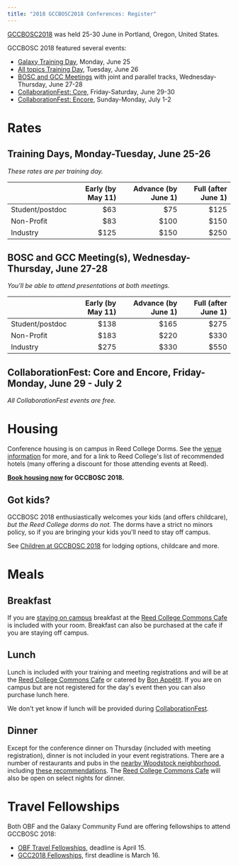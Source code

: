 ```yaml
---
title: "2018 GCCBOSC2018 Conferences: Register"
---
```


<slot name="Events/GCCBOSC2018/Header" />

[GCCBOSC2018](https://gccbosc2018.sched.com/) was held 25-30 June in Portland, Oregon, United States.

GCCBOSC 2018 featured several events:

* [Galaxy Training Day](https://gccbosc2018.sched.com/2018-06-25/overview/), Monday, June 25
* [All topics Training Day](https://gccbosc2018.sched.com/2018-06-26/overview/), Tuesday, June 26
* [BOSC and GCC Meetings](https://gccbosc2018.sched.com/overview/type/D.x+Conference+-+All) with joint and parallel tracks, Wednesday-Thursday, June 27-28
* [CollaborationFest: Core](/src/events/gccbosc2018/collaboration/index.md), Friday-Saturday, June 29-30
* [CollaborationFest: Encore](/src/events/gccbosc2018/collaboration/index.md), Sunday-Monday, July 1-2


# Rates

## Training Days, Monday-Tuesday, June 25-26

*These rates are per training day.*

| | Early (by May 11) | Advance (by June 1) | Full (after June 1) |
| --- | ---: | ---: | ---: |
| Student/postdoc | $63 | $75 | $125 |
| Non-Profit      | $83 | $100 | $150
| Industry          | $125 | $150 | $250

## BOSC and GCC Meeting(s), Wednesday-Thursday, June 27-28

*You'll be able to attend presentations at both meetings.*

| | Early (by May 11) | Advance (by June 1) | Full (after June 1) |
| --- | ---: | ---: | ---: |
| Student/postdoc | $138 | $165 | $275 |
| Non-Profit | $183 | $220 | $330 |
| Industry | $275 | $330 | $550 |


## CollaborationFest: Core and Encore, Friday-Monday, June 29 - July 2

*All CollaborationFest events are free.*

# Housing

Conference housing is on campus in Reed College Dorms.  See the [venue information](/src/events/gccbosc2018/venue/index.md) for more, and for a link to Reed College's list of recommended hotels (many offering a discount for those attending events at Reed).

**[Book housing now](https://gccbosc2018housing.eventbrite.com/) for GCCBOSC 2018.**

## Got kids?

GCCBOSC 2018 enthusiastically welcomes your kids (and offers childcare), *but the Reed College dorms do not.*  The dorms have a strict no minors policy, so if you are bringing your kids you'll need to stay off campus.

See [Children at GCCBOSC 2018](/src/events/gccbosc2018/faq/#children-at-gccbosc2018) for lodging options, childcare and more.

# Meals

## Breakfast

If you are [staying on campus](/src/events/gccbosc2018/venue/index.md#housing) breakfast at the [Reed College Commons Cafe](http://reed.cafebonappetit.com/cafe/commons-cafe/) is included with your room.  Breakfast can also be purchased at the cafe if you are staying off campus.

## Lunch

Lunch is included with your training and meeting registrations and will be at the [Reed College Commons Cafe](http://reed.cafebonappetit.com/cafe/commons-cafe/) or catered by [Bon Appétit](https://reed.catertrax.com/shopcatgroup.asp?id=2&url=/index.asp).  If you are on campus but are not registered for the day's event then you can also purchase lunch here.

We don't yet know if lunch will be provided during [CollaborationFest](/src/events/gccbosc2018/collaboration/index.md).

## Dinner

Except for the conference dinner on Thursday (included with meeting registration), dinner is not included in your event registrations.  There are a number of restaurants and pubs in the [nearby Woodstock neighborhood](https://www.yelp.com/search?find_loc=Woodstock,+Portland,+OR&start=0&l=g:-122.61042594909668,45.48405300583157,-122.62330055236816,45.47502579850064), including [these recommendations](/src/events/gccbosc2018/venue/#recommended-pubs-and-restaurants-near-reed).  The [Reed College Commons Cafe](http://reed.cafebonappetit.com/cafe/commons-cafe/) will also be open on select nights for dinner.

# Travel Fellowships

Both OBF and the Galaxy Community Fund are offering fellowships to attend GCCBOSC 2018:

* [OBF Travel Fellowships](https://github.com/OBF/obf-docs/blob/master/Travel_fellowships.md), deadline is April 15.
* [GCC2018 Fellowships](/src/news/2018-02-20-gcc-fellowships/index.md), first deadline is March 16.
